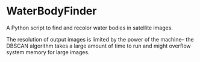 # WaterBodyFinder
A Python script to find and recolor water bodies in satellite images.

The resolution of output images is limited by the power of the machine– the DBSCAN algorithm takes a large amount of time to run and might overflow system memory for large images.


